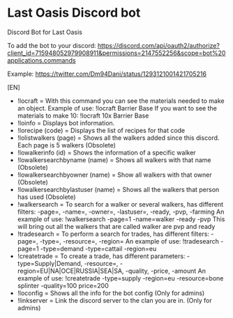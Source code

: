 # Last Oasis Discord bot

Discord Bot for Last Oasis

To add the bot to your discord: https://discord.com/api/oauth2/authorize?client_id=715948052979908911&permissions=2147552256&scope=bot%20applications.commands

Example: https://twitter.com/Dm94Dani/status/1293121001421705216

[EN]

- !locraft = With this command you can see the materials needed to make an object.
  Example of use: !locraft Barrier Base
  If you want to see the materials to make 10: !locraft 10x Barrier Base
- !loinfo = Displays bot information.
- !lorecipe (code) = Displays the list of recipes for that code
- !lolistwalkers (page) = Shows all the walkers added since this discord. Each page is 5 walkers (Obsolete)
- !lowalkerinfo (id) = Shows the information of a specific walker
- !lowalkersearchbyname (name) = Shows all walkers with that name (Obsolete)
- !lowalkersearchbyowner (name) = Show all walkers with that owner (Obsolete)
- !lowalkersearchbylastuser (name) = Shows all the walkers that person has used (Obsolete)
- !walkersearch = To search for a walker or several walkers, has different filters: -page=, -name=, -owner=, -lastuser=, -ready, -pvp, -farming
  An example of use: !walkersearch -page=1 -name=walker -ready -pvp
  This will bring out all the walkers that are called walker are pvp and ready
- !tradesearch = To perform a search for trades, has different filters: -page=, -type=, -resource=, -region=
  An example of use: !tradesearch -page=1 -type=demand -type=cattail -region=eu
- !createtrade = To create a trade, has different parameters: -type=Supply|Demand, -resource=, -region=EU|NA|OCE|RUSSIA|SEA|SA, -quality, -price, -amount
  An example of use: !createtrade -type=supply -region=eu -resource=bone splinter -quality=100 price=200
- !loconfig = Shows all the info for the bot config (Only for admins)
- !linkserver = Link the discord server to the clan you are in. (Only for admins)
